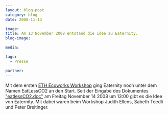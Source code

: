 ```yaml
---
layout: blog-post
category: blog
date: 2008-11-13

image:
title: Am 13 November 2008 entstand die Idee zu Eaternity.
blog-image:

media:

tags:
  - Presse

partner:
---
```


Mit dem ersten [ETH Ecoworks Workshop][1] ging Eaternity noch unter dem Namen EatLessCO2 an den Start. Seit der Eingabe des Dokumentes ["eatlessCO2.doc"][2] am Freitag November 14 2008 um 13:00 gibt es die Idee von Eaternity. Mit dabei waren beim Workshop Judith Ellens, Sabeth Toedli und Peter Breitinger.

[1]: http://web.archive.org/web/20120406174057/http://www.ecoworks.ethz.ch/projekte/fruehere_projekte/index
[2]: /assets/eatlessCO2.doc
